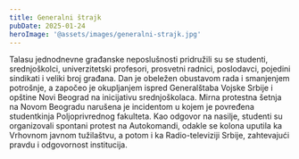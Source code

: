 ```yaml
---
title: Generalni štrajk
pubDate: 2025-01-24
heroImage: '@assets/images/generalni-strajk.jpg'
---
```

Talasu jednodnevne građanske neposlušnosti pridružili su se studenti, srednjoškolci, univerzitetski profesori, prosvetni radnici, poslodavci, pojedini sindikati i veliki broj građana. Dan je obeležen obustavom rada i smanjenjem potrošnje, a započeo je okupljanjem ispred Generalštaba Vojske Srbije i opštine Novi Beograd na inicijativu srednjoškolaca. Mirna protestna šetnja na Novom Beogradu narušena je incidentom u kojem je povređena studentkinja Poljoprivrednog fakulteta. Kao odgovor na nasilje, studenti su organizovali spontani protest na Autokomandi, odakle se kolona uputila ka Vrhovnom javnom tužilaštvu, a potom i ka Radio-televiziji Srbije, zahtevajući pravdu i odgovornost institucija.
